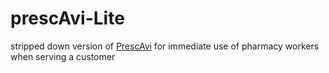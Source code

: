 # prescAvi-Lite

stripped down version of [PrescAvi](https://github.com/mehr-licht/OrgaFarma/tree/master/PrescAvi%206.1.0.1) for immediate use of pharmacy workers when serving a customer
